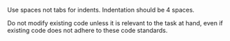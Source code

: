 Use spaces not tabs for indents.
Indentation should be 4 spaces.

Do not modify existing code unless it is relevant to the task at hand, even if existing code does not adhere to these code standards.
